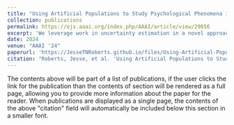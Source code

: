 ```yaml
---
title: "Using Artificial Populations to Study Psychological Phenomena in Neural Models"
collection: publications
permalink: https://ojs.aaai.org/index.php/AAAI/article/view/29856
excerpt: 'We leverage work in uncertainty estimation in a novel approach to efficiently construct experimental populations. The resultant tool, PopulationLM, has been made open source. We provide theoretical grounding in the uncertainty estimation literature and motivation from current cognitive work regarding language models.'
date: 2024
venue: "AAAI '24"
paperurl: 'https://JesseTNRoberts.github.io/files/Using-Artificial-Populations-to-Study-Psychological-Phenomena-in-Neural-Models.pdf'
citation: "Roberts, Jesse, et al. 'Using Artificial Populations to Study Psychological Phenomena in Neural Models.' Proceedings of the AAAI Conference on Artificial Intelligence. Vol. 38. No. 17. 2024."
---
```


The contents above will be part of a list of publications, if the user clicks the link for the publication than the contents of section will be rendered as a full page, allowing you to provide more information about the paper for the reader. When publications are displayed as a single page, the contents of the above "citation" field will automatically be included below this section in a smaller font.
